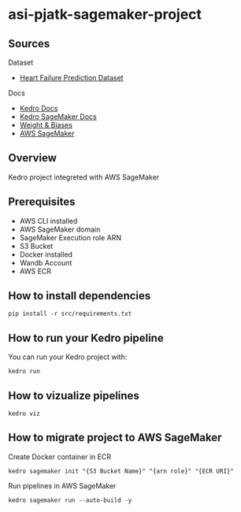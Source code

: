 # asi-pjatk-sagemaker-project

## Sources
Dataset
- [Heart Failure Prediction Dataset](https://www.kaggle.com/datasets/fedesoriano/heart-failure-prediction)

Docs
- [Kedro Docs](https://docs.kedro.org/en/stable/)
- [Kedro SageMaker Docs](https://kedro-sagemaker.readthedocs.io/en/latest/)
- [Weight & Biases](https://kedro-sagemaker.readthedocs.io/en/latest/)
- [AWS SageMaker](https://docs.aws.amazon.com/sagemaker/index.html)

## Overview

Kedro project integreted with AWS SageMaker

## Prerequisites
- AWS CLI installed
- AWS SageMaker domain
- SageMaker Execution role ARN
- S3 Bucket
- Docker installed
- Wandb Account
- AWS ECR

## How to install dependencies

```
pip install -r src/requirements.txt
```

## How to run your Kedro pipeline

You can run your Kedro project with:

```
kedro run
```

## How to vizualize pipelines

```
kedro viz
```

## How to migrate project to AWS SageMaker
Create Docker container in ECR

```
kedro sagemaker init "{S3 Bucket Name}" "{arn role}" "{ECR URI}"
```

Run pipelines in AWS SageMaker

```
kedro sagemaker run --auto-build -y
```




